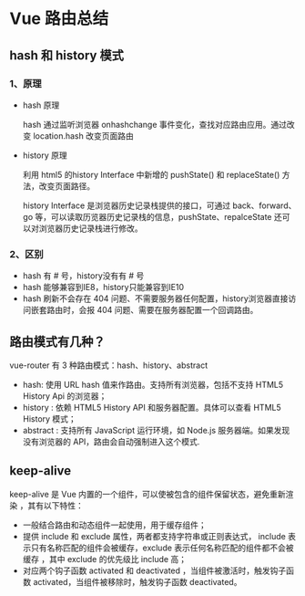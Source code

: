 # Vue 路由总结

## hash 和 history 模式

### 1、原理

- hash 原理

  hash 通过监听浏览器 onhashchange 事件变化，查找对应路由应用。通过改变 location.hash 改变页面路由

- history 原理

  利用 html5 的history Interface 中新增的 pushState() 和 replaceState() 方法，改变页面路径。

  history Interface 是浏览器历史记录栈提供的接口，可通过 back、forward、go 等，可以读取历览器历史记录栈的信息，pushState、repalceState 还可以对浏览器历史记录栈进行修改。

### 2、区别

- hash 有 # 号，history没有有 # 号
- hash 能够兼容到IE8，history只能兼容到IE10
- hash 刷新不会存在 404 问题、不需要服务器任何配置，history浏览器直接访问嵌套路由时，会报 404 问题、需要在服务器配置一个回调路由。

## 路由模式有几种？

vue-router 有 3 种路由模式：hash、history、abstract

- hash: 使用 URL hash 值来作路由。支持所有浏览器，包括不支持 HTML5 History Api 的浏览器；
- history : 依赖 HTML5 History API 和服务器配置。具体可以查看 HTML5 History 模式；
- abstract : 支持所有 JavaScript 运行环境，如 Node.js 服务器端。如果发现没有浏览器的 API，路由会自动强制进入这个模式.

## keep-alive 

keep-alive 是 Vue 内置的一个组件，可以使被包含的组件保留状态，避免重新渲染 ，其有以下特性：

- 一般结合路由和动态组件一起使用，用于缓存组件；
- 提供 include 和 exclude 属性，两者都支持字符串或正则表达式， include 表示只有名称匹配的组件会被缓存，exclude 表示任何名称匹配的组件都不会被缓存 ，其中 exclude 的优先级比 include 高；
- 对应两个钩子函数 activated 和 deactivated ，当组件被激活时，触发钩子函数 activated，当组件被移除时，触发钩子函数 deactivated。